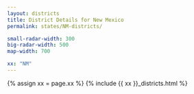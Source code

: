 ```yaml
---
layout: districts
title: District Details for New Mexico
permalink: states/NM-districts/

small-radar-width: 300
big-radar-width: 500
map-width: 700

xx: "NM"
---
```


{% assign xx = page.xx %}
{% include {{ xx }}_districts.html %}